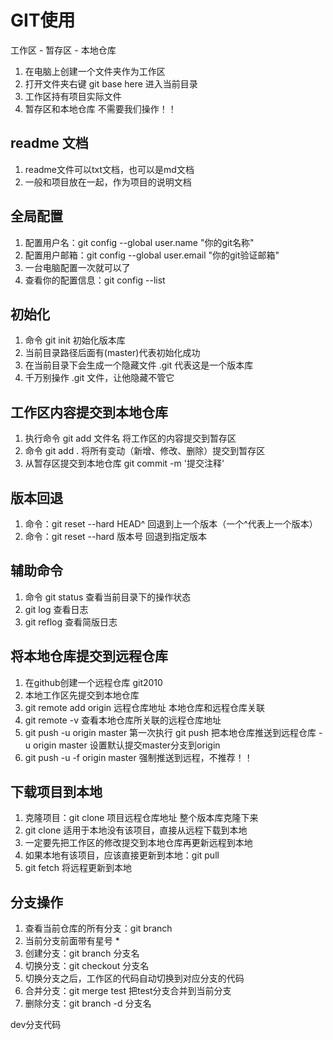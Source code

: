 
# GIT使用

工作区 - 暂存区 - 本地仓库

1. 在电脑上创建一个文件夹作为工作区
2. 打开文件夹右键 git base here 进入当前目录
3. 工作区持有项目实际文件
4. 暂存区和本地仓库 不需要我们操作！！

## readme 文档
1. readme文件可以txt文档，也可以是md文档
2. 一般和项目放在一起，作为项目的说明文档

## 全局配置
1. 配置用户名：git config --global user.name "你的git名称"
2. 配置用户邮箱：git config --global user.email "你的git验证邮箱"
3. 一台电脑配置一次就可以了
4. 查看你的配置信息：git config --list

## 初始化
1. 命令 git init 初始化版本库
2. 当前目录路径后面有(master)代表初始化成功
3. 在当前目录下会生成一个隐藏文件 .git 代表这是一个版本库
4. 千万别操作 .git 文件，让他隐藏不管它

## 工作区内容提交到本地仓库
1. 执行命令 git add 文件名 将工作区的内容提交到暂存区
2. 命令 git add . 将所有变动（新增、修改、删除）提交到暂存区
3. 从暂存区提交到本地仓库 git commit -m '提交注释'

## 版本回退
1. 命令：git reset --hard HEAD^  回退到上一个版本（一个^代表上一个版本）
2. 命令：git reset --hard 版本号  回退到指定版本

## 辅助命令
1. 命令 git status 查看当前目录下的操作状态
2. git log 查看日志
3. git reflog 查看简版日志

## 将本地仓库提交到远程仓库
1. 在github创建一个远程仓库 git2010
2. 本地工作区先提交到本地仓库
3. git remote add origin 远程仓库地址  本地仓库和远程仓库关联
4. git remote -v  查看本地仓库所关联的远程仓库地址
5. git push -u origin master  第一次执行
  git push 把本地仓库推送到远程仓库
  -u origin master 设置默认提交master分支到origin
6. git push -u -f origin master 强制推送到远程，不推荐！！

## 下载项目到本地
1. 克隆项目：git clone 项目远程仓库地址  整个版本库克隆下来
2. git clone 适用于本地没有该项目，直接从远程下载到本地
3. 一定要先把工作区的修改提交到本地仓库再更新远程到本地
4. 如果本地有该项目，应该直接更新到本地：git pull
5. git fetch  将远程更新到本地

## 分支操作
1. 查看当前仓库的所有分支：git branch
2. 当前分支前面带有星号 *
3. 创建分支：git branch 分支名
4. 切换分支：git checkout 分支名  
5. 切换分支之后，工作区的代码自动切换到对应分支的代码
6. 合并分支：git merge test  把test分支合并到当前分支
7. 删除分支：git branch -d 分支名

dev分支代码
